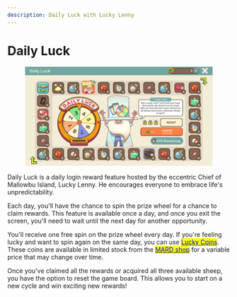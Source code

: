 ```yaml
---
description: Daily Luck with Lucky Lenny
---
```


# Daily Luck

<figure><img src="../.gitbook/assets/2024-01-29 12 48 10.png" alt=""><figcaption></figcaption></figure>

Daily Luck is a daily login reward feature hosted by the eccentric Chief of Mallowbu Island, Lucky Lenny. He encourages everyone to embrace life's unpredictability.



Each day, you'll have the chance to spin the prize wheel for a chance to claim rewards. This feature is available once a day, and once you exit the screen, you'll need to wait until the next day for another opportunity.



You'll receive one free spin on the prize wheel every day. If you're feeling lucky and want to spin again on the same day, you can use [<mark style="color:blue;">Lucky Coins</mark>](broken-reference). These coins are available in limited stock from the [<mark style="color:blue;">MARD shop</mark>](mard-shop.md) for a variable price that may change over time.



Once you've claimed all the rewards or acquired all three available sheep, you have the option to reset the game board. This allows you to start on a new cycle and win exciting new rewards!
